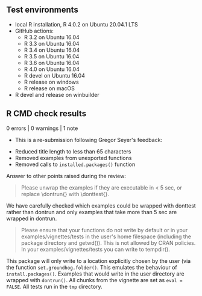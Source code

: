 ## Test environments

* local R installation, R 4.0.2 on Ubuntu 20.04.1 LTS
* GitHub actions:
  - R 3.2 on Ubuntu 16.04
  - R 3.3 on Ubuntu 16.04
  - R 3.4 on Ubuntu 16.04
  - R 3.5 on Ubuntu 16.04
  - R 3.6 on Ubuntu 16.04
  - R 4.0 on Ubuntu 16.04
  - R devel on Ubuntu 16.04
  - R release on windows
  - R release on macOS
* R devel and release on winbuilder

## R CMD check results

0 errors | 0 warnings | 1 note

* This is a re-submission following Gregor Seyer's feedback:

- Reduced title length to less than 65 characters
- Removed examples from unexported functions
- Removed calls to `installed.packages()` function

Answer to other points raised during the review:

> Please unwrap the examples if they are executable in < 5 sec, or replace 
\dontrun{} with \donttest{}. 

We have carefully checked which examples could be wrapped with donttest rather
than dontrun and only examples that take more than 5 sec are wrapped in dontrun.

> Please ensure that your functions do not write by default or in your 
examples/vignettes/tests in the user's home filespace (including the package 
directory and getwd()). This is not allowed by CRAN policies. In your 
examples/vignettes/tests you can write to tempdir(). 

This package will only write to a location explicitly chosen by the user (via 
the function `set.groundhog.folder()`. This emulates the behaviour of 
`install.packages()`.
Examples that would write in the user directory are wrapped with `dontrun()`.
All chunks from the vignette are set as `eval = FALSE`.
All tests run in the `tmp` directory.
